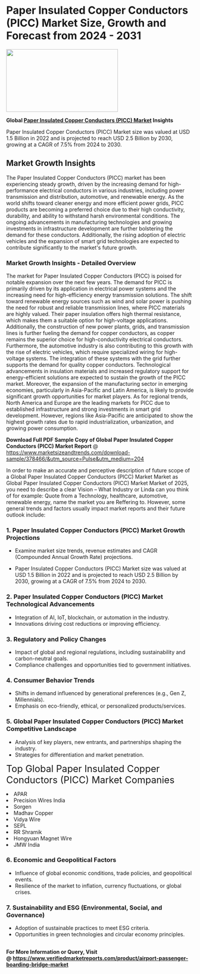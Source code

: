 <H1>Paper Insulated Copper Conductors (PICC) Market Size, Growth and Forecast from 2024 - 2031</H1><img class="aligncenter size-medium wp-image-584254" src="https://thirdeyenews.in/wp-content/uploads/2024/09/Global-Market-Research-300x168.jpeg" alt="" width="300" height="168" /><p><strong>Global&nbsp;<a href="https://www.marketsizeandtrends.com/download-sample/378466/&amp;utm_source=Pulse&amp;utm_medium=204">Paper Insulated Copper Conductors (PICC) Market</a> Insights</strong></p><p>Paper Insulated Copper Conductors (PICC) Market size was valued at USD 1.5 Billion in 2022 and is projected to reach USD 2.5 Billion by 2030, growing at a CAGR of 7.5% from 2024 to 2030.</p><p><h2>Market Growth Insights</h2> The Paper Insulated Copper Conductors (PICC) market has been experiencing steady growth, driven by the increasing demand for high-performance electrical conductors in various industries, including power transmission and distribution, automotive, and renewable energy. As the world shifts toward cleaner energy and more efficient power grids, PICC products are becoming a preferred choice due to their high conductivity, durability, and ability to withstand harsh environmental conditions. The ongoing advancements in manufacturing technologies and growing investments in infrastructure development are further bolstering the demand for these conductors. Additionally, the rising adoption of electric vehicles and the expansion of smart grid technologies are expected to contribute significantly to the market's future growth. <h3>Market Growth Insights - Detailed Overview</h3> The market for Paper Insulated Copper Conductors (PICC) is poised for notable expansion over the next few years. The demand for PICC is primarily driven by its application in electrical power systems and the increasing need for high-efficiency energy transmission solutions. The shift toward renewable energy sources such as wind and solar power is pushing the need for robust and reliable transmission lines, where PICC materials are highly valued. Their paper insulation offers high thermal resistance, which makes them a suitable option for high-voltage applications. Additionally, the construction of new power plants, grids, and transmission lines is further fueling the demand for copper conductors, as copper remains the superior choice for high-conductivity electrical conductors. Furthermore, the automotive industry is also contributing to this growth with the rise of electric vehicles, which require specialized wiring for high-voltage systems. The integration of these systems with the grid further supports the demand for quality copper conductors. Technological advancements in insulation materials and increased regulatory support for energy-efficient solutions are expected to sustain the growth of the PICC market. Moreover, the expansion of the manufacturing sector in emerging economies, particularly in Asia-Pacific and Latin America, is likely to provide significant growth opportunities for market players. As for regional trends, North America and Europe are the leading markets for PICC due to established infrastructure and strong investments in smart grid development. However, regions like Asia-Pacific are anticipated to show the highest growth rates due to rapid industrialization, urbanization, and growing power consumption. </p><p><span class=""><strong>Download Full PDF Sample Copy of Global Paper Insulated Copper Conductors (PICC) Market Report</strong> @ <a href="https://www.marketsizeandtrends.com/download-sample/378466/&amp;utm_source=Pulse&amp;utm_medium=204" target="_blank">https://www.marketsizeandtrends.com/download-sample/378466/&amp;utm_source=Pulse&amp;utm_medium=204</a></span></p><p>In order to make an accurate and perceptive description of future scope of a Global&nbsp;Paper Insulated Copper Conductors (PICC) Market Market as Global&nbsp;Paper Insulated Copper Conductors (PICC) Market Market of 2025, you need to describe a clear Vision &ndash; What Industry or Linda can you think of for example: Quote from a Technology, healthcare, automotive, renewable energy, name the market you are Reffering to. However, some general trends and factors usually impact market reports and their future outlook include:</p><h3>1.&nbsp;<strong>Paper Insulated Copper Conductors (PICC) Market Growth Projections</strong></h3><ul><li>Examine market size trends, revenue estimates and CAGR (Compounded Annual Growth Rate) projections.</li><li><p>Paper Insulated Copper Conductors (PICC) Market size was valued at USD 1.5 Billion in 2022 and is projected to reach USD 2.5 Billion by 2030, growing at a CAGR of 7.5% from 2024 to 2030.</p></li></ul><h3>2.&nbsp;<strong>Paper Insulated Copper Conductors (PICC) Market Technological Advancements</strong></h3><ul><li>Integration of AI, IoT, blockchain, or automation in the industry.</li><li>Innovations driving cost reductions or improving efficiency.</li></ul><h3>3.&nbsp;<strong>Regulatory and Policy Changes</strong></h3><ul><li>Impact of global and regional regulations, including sustainability and carbon-neutral goals.</li><li>Compliance challenges and opportunities tied to government initiatives.</li></ul><h3>4.&nbsp;<strong>Consumer Behavior Trends</strong></h3><ul><li>Shifts in demand influenced by generational preferences (e.g., Gen Z, Millennials).</li><li>Emphasis on eco-friendly, ethical, or personalized products/services.</li></ul><h3>5.&nbsp;<strong>Global Paper Insulated Copper Conductors (PICC) Market Competitive Landscape</strong></h3><ul><li>Analysis of key players, new entrants, and partnerships shaping the industry.</li><li>Strategies for differentiation and market penetration.</li></ul><p data-pm-slice="1 1 []"><span style="color: inherit; font-family: inherit; font-size: 25px;">Top Global Paper Insulated Copper Conductors (PICC) Market Companies</span></p><div class="" data-test-id=""><p><li>APAR</li><li> Precision Wires India</li><li> Sorgen</li><li> Madhav Copper</li><li> Vidya Wire</li><li> SEPL</li><li> RR Shramik</li><li> Hongyuan Magnet Wire</li><li> JMW India</li></p></div><h3>6.&nbsp;<strong>Economic and Geopolitical Factors</strong></h3><ul><li>Influence of global economic conditions, trade policies, and geopolitical events.</li><li>Resilience of the market to inflation, currency fluctuations, or global crises.</li></ul><h3>7.&nbsp;<strong>Sustainability and ESG (Environmental, Social, and Governance)</strong></h3><ul><li>Adoption of sustainable practices to meet ESG criteria.</li><li>Opportunities in green technologies and circular economy principles.</li></ul><h2><strong style="font-size: 14px;">For More Information or Query, Visit @&nbsp;</strong><a style="background-color: #ffffff; font-size: 14px;" href="https://www.marketsizeandtrends.com/report/paper-insulated-copper-conductors-picc-market/" target="_blank">https://www.verifiedmarketreports.com/product/airport-passenger-boarding-bridge-market</a></h2>
